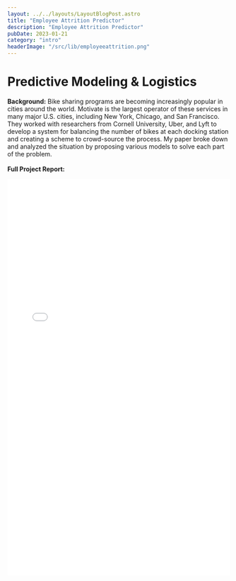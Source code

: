 ```yaml
---
layout: ../../layouts/LayoutBlogPost.astro
title: "Employee Attrition Predictor"
description: "Employee Attrition Predictor"
pubDate: 2023-01-21
category: "intro"
headerImage: "/src/lib/employeeattrition.png"
---
```


# Predictive Modeling & Logistics

<style>
.pdf {
  position: relative;
  width: 100%; /* 100% of the page width */
  padding-top: 177.78%; /* (16/9) * 100 = 177.78% to maintain 9:16 aspect ratio */
  overflow: hidden;
}

.pdf embed {
  position: absolute;
  top: 0;
  left: 0;
  width: 100%;
  height: 100%;
}

</style>

**Background:** Bike sharing programs are becoming increasingly popular in cities around the world. Motivate is the largest operator of these services in many major U.S. cities, including New York, Chicago, and San Francisco. They worked with researchers from Cornell University, Uber, and Lyft to develop a system for balancing the number of bikes at each docking station and creating a scheme to crowd-source the process. My paper broke down and analyzed the situation by proposing various models to solve each part of the problem.
<br><br>
**Full Project Report:**
<div class="pdf">
<embed src="/employeeattrition.pdf" width="100%" height="100%" 
 type="application/pdf">
</div>
<br><br>

